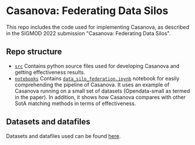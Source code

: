 # Casanova: Federating Data Silos

This repo includes the code used for implementing Casanova, as described in the SIGMOD 2022 submission "Casanova: Federating Data Silos".

## Repo structure

* [`src`]() 
	Contains python source files used for developing Casanova and getting effectiveness results.
* [`notebooks`]()
	Contains [`data_silo_federation.ipynb`]() notebook for easily comprehending the pipeline of Casanova. It uses an example of Casanova running on a small set of datasets (Opendata-small as termed in the paper). In addition, it shows how Casanova compares with other SotA matching methods in terms of effectiveness. 



## Datasets and datafiles 
Datasets and datafiles used can be found [here](https://figshare.com/s/a9a058694254dcf56842).
